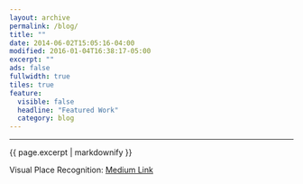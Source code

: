 ```yaml
---
layout: archive
permalink: /blog/
title: ""
date: 2014-06-02T15:05:16-04:00
modified: 2016-01-04T16:38:17-05:00
excerpt: ""
ads: false
fullwidth: true
tiles: true
feature:
  visible: false
  headline: "Featured Work"
  category: blog
---
```

<hr>
{{ page.excerpt | markdownify }}

<!-- <img src="https://somikdhar729.github.io/images/Work_In_Progress.png" alt="Drawing" width="290" height="290" align="middle"/> -->
Visual Place Recognition: <a href="https://medium.com/@sd5023/visual-place-recognition-8999307ebb2f" target="_blank" rel="noopener noreferrer" class = "Project">Medium Link </a>
